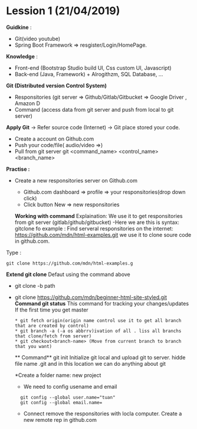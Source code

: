 # Lession 1 (21/04/2019) 
**Guidkine** :
* Git(video youtube)
* Spring Boot Framework => resgister/Login/HomePage.

**Knowledge** :
* Front-end (Bootstrap Studio build UI, Css custom UI, Javascript)
* Back-end (Java, Framework) + Alrogithzm, SQL Database, ...

**Git (Distributed version Control System)**
* Responsitories (git server => Github/Gitlab/Gitbucket => Google Driver , Amazon D
* Command (access data from git server and push from local to git server)

**Apply Git**
-> Refer source code (Internet)
-> Git place stored your code.
* Create a account on Github.com
* Push your code/file( audio/video =>)
* Pull from git server 
git <command_name> <control_name> <branch_name>

**Practise :**
* Create a new responsitories server on Github.com
  * Github.com dashboard => profile => your responsitories(drop down click)
  * Click button New => new responsitories
  
  **Working with command**
Explaination: We use it to get responsitories from git server (gitlab/github/gitbucket)
-Here we are this is syntax: gitclone fo example :
Find serveral responsitories on the internet: https://github.com/mdn/html-examples.git 
we use it to clone soure code in github.com.

Type :
```
git clone https://github.com/mdn/html-examples.g
```
**Extend git clone** Defaut using the command above
* git clone -b <branch-name> path
* git clone https://github.com/mdn/beginner-html-site-styled.git
**Command git status** 
This command for tracking your changes/updates
  If the first time you get master 
  ```
  * git fetch origin(origin name control use it to get all branch that are created by control)
  * git branch -a (-a os abbrrv)ivation of all . liss all branchs that clone/fetch from server)
  * git checkout<branch-name> (Move from current branch to branch that you want)
  ```
  ** Command** git init Initialize git local and upload git to server. hidde file name .git and in this location we can do anything about git
  
  *Create a folder name: new project 
  * We need to config usename and email
  ```
    git config --global user.name="tuan"
    git config --global email.name=
   ```
   * Connect remove the responsitories with locla computer. Create a new remote rep in github.com
 
  

 

  




